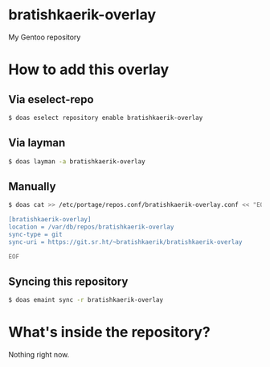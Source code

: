 # bratishkaerik-overlay

My Gentoo repository

# How to add this overlay
## Via eselect-repo
```sh
$ doas eselect repository enable bratishkaerik-overlay
```

## Via layman
```sh
$ doas layman -a bratishkaerik-overlay
```

## Manually
```sh
$ doas cat >> /etc/portage/repos.conf/bratishkaerik-overlay.conf << "EOF"

[bratishkaerik-overlay]
location = /var/db/repos/bratishkaerik-overlay
sync-type = git
sync-uri = https://git.sr.ht/~bratishkaerik/bratishkaerik-overlay

EOF
```

## Syncing this repository
```sh
$ doas emaint sync -r bratishkaerik-overlay
```

# What's inside the repository?
Nothing right now.
